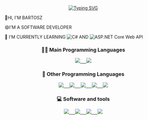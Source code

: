 <h1></h1>
<div align="center">
<a href="https://git.io/typing-svg"><img src="https://readme-typing-svg.demolab.com?font=Fira+Code&pause=1000&color=CD1FF7&random=false&width=435&height=100&lines=Hello+there!+Welcome+on+my+profile." alt="Typing SVG" /></a>
</div>


<p class="heading-element">👋HI, I'M BARTOSZ</p>
<p class="heading-element">😄I'M A SOFTWARE DEVELOPER</p>
<p class="heading-element">🌱 I'M CURRENTLY LEARNING <img src="https://camo.githubusercontent.com/9a719a1bb35e455354f4c92ec37050c74ef07aa5b9dc53d49655eed02bfe52b9/68747470733a2f2f696d672e736869656c64732e696f2f62616467652f432532332d4130323046303f7374796c653d706c6173746963266c6f676f3d632d7368617270266c6f676f436f6c6f723d7768697465" alt="C#" data-canonical-src="https://img.shields.io/badge/C%23-A020F0?style=plastic&amp;logo=c-sharp&amp;logoColor=white" style="max-width: 100%;"> AND <img src="https://camo.githubusercontent.com/db074aa9a2a4a9f99cbcd91f13e9ee1f61bce7bb2984c4bc13aa2555726c750c/68747470733a2f2f696d672e736869656c64732e696f2f62616467652f4153502e4e45545f436f72655f5765625f4150492d4130323046303f7374796c653d706c6173746963266c6f676f3d2e6e6574266c6f676f436f6c6f723d7768697465" alt="ASP.NET Core Web API" data-canonical-src="https://img.shields.io/badge/ASP.NET_Core_Web_API-A020F0?style=plastic&amp;logo=.net&amp;logoColor=white" style="max-width: 100%;"></p>


<h3 align="center">👨‍💻 Main Programming Languages</h3>
<p align="center">
  <a href="https://skillicons.dev">
    <img src="https://skillicons.dev/icons?i=cs" />&nbsp;&nbsp;&nbsp;&nbsp;
    <img src="https://skillicons.dev/icons?i=dotnet"/>
  </a>
</p>

<h3 align="center">🔧 Other Programming Languages</h3>
<p align="center">
  <a href="https://skillicons.dev" width="502px">
    <img src="https://skillicons.dev/icons?i=python"/>&nbsp;&nbsp;&nbsp;&nbsp;
    <img src="https://skillicons.dev/icons?i=html"/>&nbsp;&nbsp;&nbsp;&nbsp;
    <img src="https://skillicons.dev/icons?i=css"/>&nbsp;&nbsp;&nbsp;&nbsp;
    <img src="https://skillicons.dev/icons?i=js"/>&nbsp;&nbsp;&nbsp;&nbsp;
    <img src="https://skillicons.dev/icons?i=bootstrap" />
  </a>
</p>

<h3 align="center">💻 Software and tools</h3>
<p align="center">
  <a href="https://skillicons.dev" width="502px">
    <img src="https://skillicons.dev/icons?i=git"/>&nbsp;&nbsp;&nbsp;&nbsp;
    <img src="https://skillicons.dev/icons?i=docker"/>&nbsp;&nbsp;&nbsp;&nbsp;
    <img src="https://skillicons.dev/icons?i=mysql"/>&nbsp;&nbsp;&nbsp;&nbsp;
    <img src="https://skillicons.dev/icons?i=visualstudio"/>
  </a>
</p>
<h1></h1>

